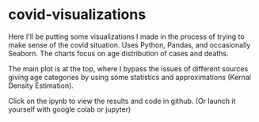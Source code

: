 # covid-visualizations
Here I'll be putting some visualizations I made in the process of trying to make sense of the covid situation. Uses Python, Pandas, and occasionally Seaborn. The charts focus on age distribution of cases and deaths. 

The main plot is at the top, where I bypass the issues of different sources giving age categories by using some statistics and approximations (Kernal Density Estimation).

Click on the ipynb to view the results and code in github. (Or launch it yourself with google colab or jupyter) 
